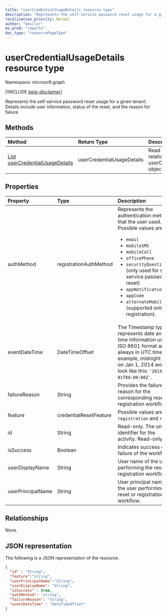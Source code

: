 ```yaml
---
title: "userCredentialUsageDetails resource type"
description: "Represents the self-service password reset usage for a given tenant."
localization_priority: Normal
author: "besiler"
ms.prod: "reports"
doc_type: "resourcePageType"
---
```


# userCredentialUsageDetails resource type

Namespace: microsoft.graph

[!INCLUDE [beta-disclaimer](../../includes/beta-disclaimer.md)]

Represents the self-service password reset usage for a given tenant. Details include user information, status of the reset, and the reason for failure.

## Methods

| Method       | Return Type | Description |
|:-------------|:------------|:------------|
| [List userCredentialUsageDetails](../api/reportroot-list-usercredentialusagedetails.md) | userCredentialUsageDetails | Read properties and relationships of a userCredentialUsageDetails object. |

## Properties

| Property     | Type        | Description |
|:-------------|:------------|:------------|
| authMethod | registrationAuthMethod | Represents the authentication method that the user used. Possible values are:<ul><li>`email`</li><li> `mobileSMS`</li><li> `mobileCall`</li><li>`officePhone`</li><li>`securityQuestion` (only used for self-service password reset)</li><li>`appNotification`</li><li>`appCode`</li><li>`alternateMobileCall` (supported only in registration).</li></ul> |
| eventDateTime | DateTimeOffset | The Timestamp type represents date and time information using ISO 8601 format and is always in UTC time. For example, midnight UTC on Jan 1, 2014 would look like this: `'2014-01-01T00:00:00Z'`. |
| failureReason | String | Provides the failure reason for the corresponding reset or registration workflow. |
| feature | credentialResetFeature | Possible values are: `registration` and `reset`. |
| id | String | Read-only. The unique identifier for the activity. Read-only.|
| isSuccess | Boolean | Indicates success or failure of the workflow. |
| userDisplayName | String | User name of the user performing the reset or registration workflow. |
| userPrincipalName | String | User principal name of the user performing the reset or registration workflow. |

## Relationships

None.

## JSON representation

The following is a JSON representation of the resource.

<!-- {
  "blockType": "resource",
  "optionalProperties": [

  ],
  "@odata.type": "microsoft.graph.userCredentialUsageDetails",
  "baseType": "",
  "keyProperty": "id"
}-->

```json
{
  "id" : "String",
  "feature":"string",
  "userPrincipalName":"String",
  "userDisplayName": "String",
  "isSuccess" : true,
  "authMethod": "string",
  "failureReason": "String",
  "eventDateTime" : "DateTimeOffset"
}
```

<!-- uuid: 16cd6b66-4b1a-43a1-adaf-3a886856ed98
2019-02-04 14:57:30 UTC -->
<!-- {
  "type": "#page.annotation",
  "description": "userCredentialUsageDetails resource",
  "keywords": "",
  "section": "documentation",
  "tocPath": ""
}-->

